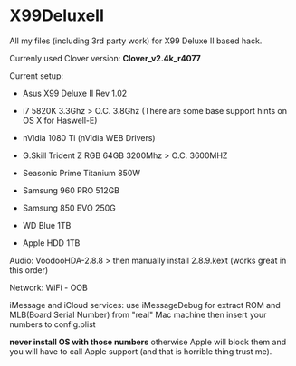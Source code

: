 # X99DeluxeII
All my files (including 3rd party work) for X99 Deluxe II based hack.

Currenly used Clover version: **Clover_v2.4k_r4077**

Current setup:
- Asus X99 Deluxe II Rev 1.02
- i7 5820K 3.3Ghz > O.C. 3.8Ghz (There are some base support hints on OS X for Haswell-E)
- nVidia 1080 Ti (nVidia WEB Drivers)
- G.Skill Trident Z RGB 64GB 3200Mhz > O.C. 3600MHZ
- Seasonic Prime Titanium 850W

- Samsung 960 PRO 512GB
- Samsung 850 EVO 250G
- WD Blue 1TB
- Apple HDD 1TB


Audio:
VoodooHDA-2.8.8 > then manually install 2.8.9.kext (works great in this order)

Network:
WiFi - OOB

iMessage and iCloud services:
use iMessageDebug for extract ROM and MLB(Board Serial Number) from
"real" Mac machine then insert your numbers to config.plist

**never install OS with those numbers** otherwise Apple will block them
and you will have to call Apple support (and that is horrible thing trust me).
